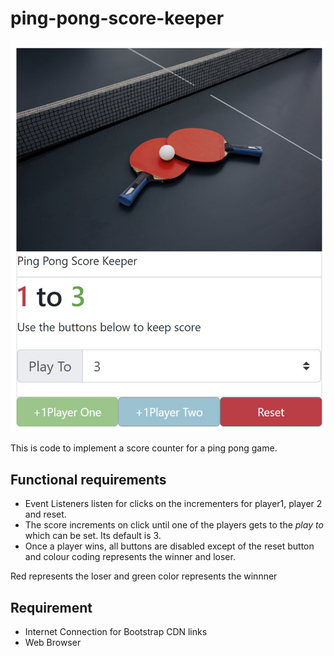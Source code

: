 # ping-pong-score-keeper

![This is an image](image.jpg)

This is code to implement a score counter for a ping pong game. 

## Functional requirements
- Event Listeners listen for clicks on the incrementers for player1, player 2 and reset.
- The score increments on click until one of the players gets to the _play to_ which can be set. Its default is 3.
- Once a player wins, all buttons are disabled except of the reset button and colour coding represents the winner and loser.

Red represents the loser and green color represents the winnner


## Requirement
- Internet Connection for Bootstrap CDN links
- Web Browser


